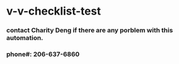 # v-v-checklist-test

### contact Charity Deng if there are any porblem with this automation. 
### phone#: 206-637-6860
